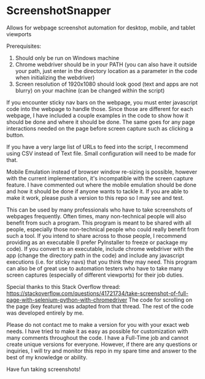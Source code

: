 # ScreenshotSnapper
Allows for webpage screenshot automation for desktop, mobile, and tablet viewports

Prerequisites:
1. Should only be run on Windows machine
2. Chrome webdriver should be in your PATH (you can also have it outside your path, just enter in the directory location as a parameter in the code when initializing the webdriver)
3. Screen resolution of 1920x1080 should look good (text and apps are not blurry) on your machine (can be changed within the script)

If you encounter sticky nav bars on the webpage, you must enter javascript code into the webpage to handle those. Since those are different for each webpage, I have included a couple examples in the code to show how it should be done and where it should be done. The same goes for any page interactions needed on the page before screen capture such as clicking a button.

If you have a very large list of URLs to feed into the script, I recommend using CSV instead of Text file. Small configuration will need to be made for that.

Mobile Emulation instead of browser window re-sizing is possible, however with the current implementation, it's incompatible with the screen capture feature. I have commented out where the mobile emulation should be done and how it should be done if anyone wants to tackle it. If you are able to make it work, please push a version to this repo so I may see and test.

This can be used by many professionals who have to take screenshots of webpages frequently. Often times, many non-technical people will also benefit from such a program. This program is meant to be shared with all people, especially those non-technical people who could really benefit from such a tool. If you intend to share across to those people, I recommend providing as an executable (I prefer PyInstaller to freeze or package my code). If you convert to an executable, include chrome webdriver with the app (change the directory path in the code) and include any javascript executions (i.e. for sticky navs) that you think they may need. This program can also be of great use to automation testers who have to take many screen captures (especially of different viewports) for their job duties.

Special thanks to this Stack Overflow thread: https://stackoverflow.com/questions/41721734/take-screenshot-of-full-page-with-selenium-python-with-chromedriver
The code for scrolling on the page (key feature) was adapted from that thread. The rest of the code was developed entirely by me.

Please do not contact me to make a version for you with your exact web needs. I have tried to make it as easy as possible for customization with many comments throughout the code. I have a Full-Time job and cannot create unique versions for everyone. However, if there are any questions or inquiries, I will try and monitor this repo in my spare time and answer to the best of my knowledge or ability.

Have fun taking screenshots!
